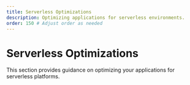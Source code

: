 ```yaml
---
title: Serverless Optimizations
description: Optimizing applications for serverless environments.
order: 150 # Adjust order as needed
---
```


# Serverless Optimizations

This section provides guidance on optimizing your applications for serverless platforms.
